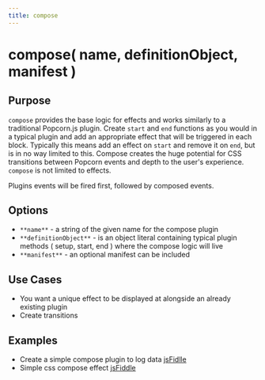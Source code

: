 ```yaml
---
title: compose
---
```

# compose( name, definitionObject, manifest ) #

## Purpose ##

`compose` provides the base logic for effects and works similarly to a traditional Popcorn.js plugin. Create `start` and `end` functions as you would in a typical plugin and add an appropriate effect that will be triggered in each block. Typically this means add an effect on `start` and remove it on `end`, but is in no way limited to this. Compose creates the huge potential for CSS transitions between Popcorn events and depth to the user's experience. `compose` is not limited to effects.

Plugins events will be fired first, followed by composed events.

## Options ##

* `**name**` - a string of the given name for the compose plugin
* `**definitionObject**` -  is an object literal containing typical plugin methods ( setup, start, end ) where the compose logic will live
* `**manifest**` - an optional manifest can be included

## Use Cases ##

* You want a unique effect to be displayed at alongside an already existing plugin
* Create transitions

## Examples ##

* Create a simple compose plugin to log data [jsFidlle](http://jsfiddle.net/popcornjs/q4rWE/)
* Simple css compose effect [jsFiddle](http://jsfiddle.net/popcornjs/jHL9m/)
